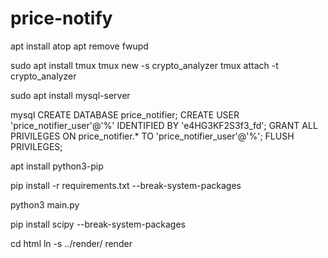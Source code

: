 # price-notify

apt install atop
apt remove fwupd

sudo apt install tmux
tmux new -s crypto_analyzer
tmux attach -t crypto_analyzer

sudo apt install mysql-server

mysql
CREATE DATABASE price_notifier;
CREATE USER 'price_notifier_user'@'%' IDENTIFIED BY 'e4HG3KF2S3f3_fd';
GRANT ALL PRIVILEGES ON price_notifier.* TO 'price_notifier_user'@'%';
FLUSH PRIVILEGES;

apt install python3-pip

pip install -r requirements.txt --break-system-packages

python3 main.py

pip install scipy --break-system-packages

cd html
ln -s ../render/ render